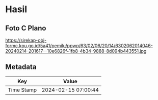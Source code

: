 # Hasil

## Foto C Plano

https://sirekap-obj-formc.kpu.go.id/5a41/pemilu/ppwp/63/02/06/20/14/6302062014046-20240214-201617--10e6826f-1fb8-4b34-9888-8d094b443551.jpg


## Metadata

| Key        | Value               |
| ---------- | ------------------- |
| Time Stamp | 2024-02-15 07:00:44 |



